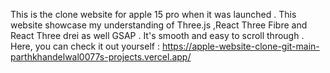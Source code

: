 This is the clone website for apple 15 pro when it was launched . This website showcase my understanding of Three.js ,React Three Fibre and React Three drei as well GSAP . It's smooth and easy to scroll through . Here, you can check it out yourself : https://apple-website-clone-git-main-parthkhandelwal0077s-projects.vercel.app/

